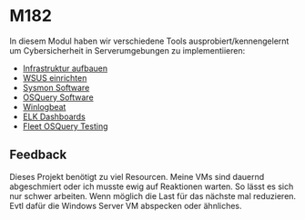# M182

In diesem Modul haben wir verschiedene Tools ausprobiert/kennengelernt um Cybersicherheit in Serverumgebungen zu implementiieren:

* [Infrastruktur aufbauen](01_infrastructure/)
* [WSUS einrichten](02_WSUS/)
* [Sysmon Software](03_Sysmon/)
* [OSQuery Software](04_OSQuery/)
* [Winlogbeat](05_Winlogbeat/)
* [ELK Dashboards](06_ELK/)
* [Fleet OSQuery Testing](07_Fleet/)

## Feedback
Dieses Projekt benötigt zu viel Resourcen. Meine VMs sind dauernd abgeschmiert oder ich musste ewig auf Reaktionen warten. So lässt es sich nur schwer arbeiten. Wenn möglich die Last für das nächste mal reduzieren. Evtl dafür die Windows Server VM abspecken oder ähnliches.